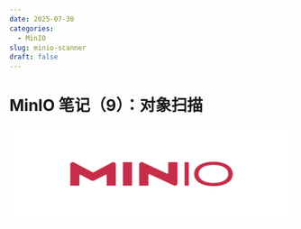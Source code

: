 ```yaml
---
date: 2025-07-30
categories:
  - MinIO
slug: minio-scanner
draft: false
---
```


# MinIO 笔记（9）：对象扫描

![](../assert/minio.png)

<!-- more -->


